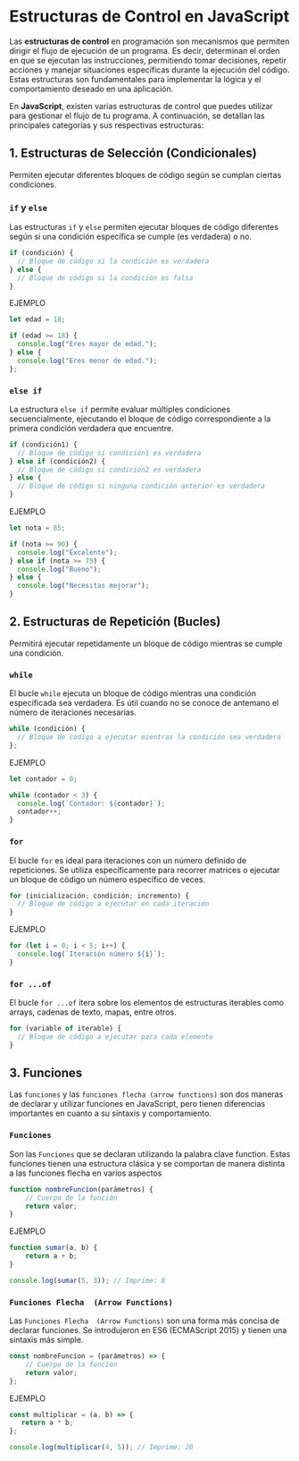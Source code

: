 # Estructuras de Control en JavaScript

Las **estructuras de control** en programación son mecanismos que permiten dirigir el flujo de ejecución de un programa. Es decir, determinan el orden en que se ejecutan las instrucciones, permitiendo tomar decisiones, repetir acciones y manejar situaciones específicas durante la ejecución del código. Estas estructuras son fundamentales para implementar la lógica y el comportamiento deseado en una aplicación.

En **JavaScript**, existen varias estructuras de control que puedes utilizar para gestionar el flujo de tu programa. A continuación, se detallan las principales categorías y sus respectivas estructuras:

## 1. Estructuras de Selección (Condicionales)
Permiten ejecutar diferentes bloques de código según se cumplan ciertas condiciones.

### `if` y `else`


Las estructuras `if` y `else` permiten ejecutar bloques de código diferentes según si una condición específica se cumple (es verdadera) o no.

```javascript
if (condición) {
  // Bloque de código si la condición es verdadera
} else {
  // Bloque de código si la condición es falsa
}
````
EJEMPLO

```javascript
let edad = 18;

if (edad >= 18) {
  console.log("Eres mayor de edad.");
} else {
  console.log("Eres menor de edad.");
};
`````

### `else if`

La estructura `else if` permite evaluar múltiples condiciones secuencialmente, ejecutando el bloque de código correspondiente a la primera condición verdadera que encuentre.

```javascript
if (condición1) {
  // Bloque de código si condición1 es verdadera
} else if (condición2) {
  // Bloque de código si condición2 es verdadera
} else {
  // Bloque de código si ninguna condición anterior es verdadera
}
````
EJEMPLO

```javascript
let nota = 85;

if (nota >= 90) {
  console.log("Excelente");
} else if (nota >= 75) {
  console.log("Bueno");
} else {
  console.log("Necesitas mejorar");
}
`````

## 2. Estructuras de Repetición (Bucles)

Permitirá ejecutar repetidamente un bloque de código mientras se cumple una condición.

### `while`

El bucle `while` ejecuta un bloque de código mientras una condición especificada sea verdadera. Es útil cuando no se conoce de antemano el número de iteraciones necesarias.

```````javascript
while (condición) {
  // Bloque de código a ejecutar mientras la condición sea verdadera
};
```````
EJEMPLO

```javascript	
let contador = 0;

while (contador < 3) {
  console.log(`Contador: ${contador}`);
  contador++;
}
```	
### `for`

El bucle `for` es ideal para iteraciones con un número definido de repeticiones. Se utiliza específicamente para recorrer matrices o ejecutar un bloque de código un número específico de veces.

```js
for (inicialización; condición; incremento) {
  // Bloque de código a ejecutar en cada iteración
}
```
EJEMPLO

```js
for (let i = 0; i < 5; i++) {
  console.log(`Iteración número ${i}`);
}
```
### `for ...of`

El bucle `for ...of` itera sobre los elementos de estructuras iterables como arrays, cadenas de texto, mapas, entre otros.

```js
for (variable of iterable) {
  // Bloque de código a ejecutar para cada elemento
}
````


## 3. Funciones

Las `funciones`  y las `funciones flecha (arrow functions)` son dos maneras de declarar y utilizar funciones en JavaScript, pero tienen diferencias importantes en cuanto a su sintaxis y comportamiento.

### `Funciones`

Son las `Funciones` que se declaran utilizando la palabra clave function. Estas funciones tienen una estructura clásica y se comportan de manera distinta a las funciones flecha en varios aspectos

```javascript	
function nombreFuncion(parámetros) {
    // Cuerpo de la función
    return valor;
}
```	
EJEMPLO

```javascript	
function sumar(a, b) {
    return a + b;
}

console.log(sumar(5, 3)); // Imprime: 8
```	

### `Funciones Flecha  (Arrow Functions)`

Las `Funciones Flecha  (Arrow Functions)` son una forma más concisa de declarar funciones. Se introdujeron en ES6 (ECMAScript 2015) y tienen una sintaxis más simple.

```javascript	
const nombreFuncion = (parámetros) => {
    // Cuerpo de la función
    return valor;
};
```	
EJEMPLO

 ```javascript	
 const multiplicar = (a, b) => {
    return a * b;
};

console.log(multiplicar(4, 5)); // Imprime: 20
`````
